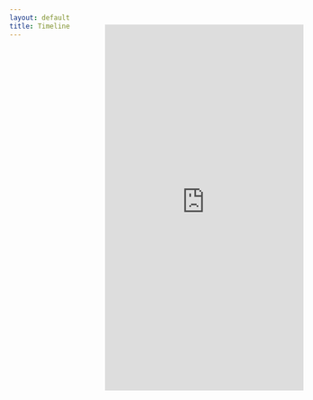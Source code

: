 ```yaml
---
layout: default
title: Timeline
---
```

<iframe src='http://cdn.knightlab.com/libs/timeline/latest/embed/index.html?source=0AsX56oojO58rdFVaUElaR1VZdUtVSnJmd2x2dS1zQ0E&font=Bevan-PotanoSans&maptype=ROADMAP&lang=en&height=650' width='70%' height='650' style="position: relative; top: -40px; left: 170px;" frameborder='0'></iframe>